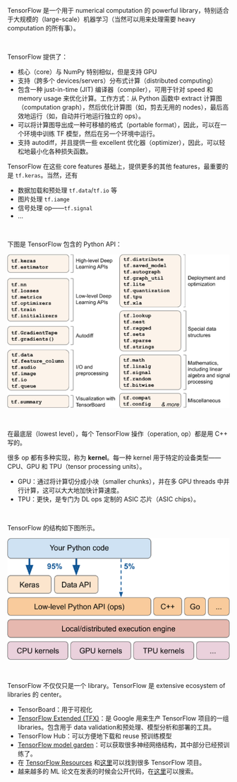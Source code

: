 TensorFlow 是一个用于 numerical computation 的 powerful library，特别适合于大规模的（large-scale）机器学习（当然可以用来处理需要 heavy computation 的所有事）。

<br>

TensorFlow 提供了：

- 核心（core）与 NumPy 特别相似，但是支持 GPU
- 支持（跨多个 devices/servers）分布式计算（distributed computing）
- 包含一种 just-in-time (JIT) 编译器（compiler），可用于针对 speed 和 memory usage 来优化计算。工作方式：从 Python 函数中 extract 计算图（computation graph），然后优化计算图（如，剪去无用的 nodes），最后高效地运行（如，自动并行地运行独立的 ops）。
- 可以将计算图导出成一种可移植的格式（portable format），因此，可以在一个环境中训练 TF 模型，然后在另一个环境中运行。
- 支持 autodiff，并且提供一些 excellent 优化器（optimizer），因此，可以轻松地最小化各种损失函数。

TensorFlow 在这些 core features 基础上，提供更多的其他 features，最重要的是 `tf.keras`。当然，还有

- 数据加载和预处理 `tf.data`/`tf.io` 等
- 图片处理 `tf.iamge`
- 信号处理 op——`tf.signal`
- ...

<br>

下图是 TensorFlow 包含的 Python API：

![TensorFlow's Python API](chap12-figs/tf_python_api.png)

<br>

在最底层（lowest level），每个 TensorFlow 操作（operation, op）都是用 C++ 写的。

很多 op 都有多种实现，称为 **kernel**。每一种 kernel 用于特定的设备类型——CPU、GPU 和 TPU（tensor processing units）。

- GPU：通过将计算切分成小块（smaller chunks），并在多 GPU threads 中并行计算，这可以大大地加快计算速度。
- TPU：更快，是专门为 DL ops 定制的 ASIC 芯片（ASIC chips）。

<br>

TensorFlow 的结构如下图所示。

![TensorFlow's architecutre](chap12-figs/tf_architecture.png)

<br>

TensorFlow 不仅仅只是一个 library。TensorFlow 是 extensive ecosystem of libraries 的 center。

- TensorBoard：用于可视化
- [TensorFlow Extended (TFX)](https://www.tensorflow.org/tfx)：是 Google 用来生产 TensorFlow 项目的一组 libraries。包含用于 data validation和预处理、模型分析和部署的工具。
- TensorFlow Hub：可以方便地下载和 reuse 预训练模型
- [TensorFlow model garden](https://github.com/tensorflow/models/)：可以获取很多神经网络结构，其中部分已经预训练了。
- 在 [TensorFlow Resources](https://www.tensorflow.org/resources) 和[这里](https://github.com/jtoy/awesome-tensorflow)可以找到很多 TensorFlow 项目。
- 越来越多的 ML 论文在发表的时候会公开代码，在[这里](https://paperswithcode.com/)可以搜索。



